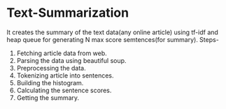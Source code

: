 # Text-Summarization
It creates the summary of the text data(any online article) using tf-idf and heap queue for generating N max score semtences(for summary).
Steps-
1) Fetching article data from web.
2) Parsing the data using beautiful soup.
3) Preprocessing the data.
4) Tokenizing article into sentences.
5) Building the histogram.
6) Calculating the sentence scores.
7) Getting the summary.


